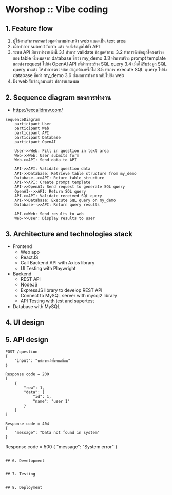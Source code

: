 # Worshop :: Vibe coding

## 1. Feature flow
1. ผู้ใช้งานทำการกรอกข้อมูลคำถามผ่านหน้า web แสดงเป็น text area
2. เมื่อทำการ submit form แล้ว จะส่งข้อมูลไปยัง API
3. ระบบ API มีการทำงานดังนี้
   3.1 ทำการ validate ข้อมูลคำถาม
   3.2 ทำการดึงข้อมูลโครงสร้างของ table ทั้งหมดจาก database ชื่อว่า my_demo
   3.3 ทำการสร้าง prompt template และส่ง request ไปยัง OpenAI API เพื่อำการสร้าง SQL query
   3.4 เมื่อได้รับข้อมูล SQL query มาแล้ว ให้ทำการตรวจสอบว่าถูกต้องหรือไม่
   3.5 ทำการ execute SQL query ไปยัง database ชื่อว่า my_demo
   3.6 ส่งผลการทำงานกลับไปยัง web
4. ฝั่ง web รับข้อมูลมาแล้ว ทำการแสดงผล

## 2. Sequence diagram ของการทำงาน
* https://excalidraw.com/

```mermaid
sequenceDiagram
    participant User
    participant Web
    participant API
    participant Database
    participant OpenAI

    User->>Web: Fill in question in text area
    Web->>Web: User submits form
    Web->>API: Send data to API

    API->>API: Validate question data
    API->>Database: Retrieve table structure from my_demo
    Database-->>API: Return table structure
    API->>API: Create prompt template
    API->>OpenAI: Send request to generate SQL query
    OpenAI-->>API: Return SQL query
    API->>API: Validate received SQL query
    API->>Database: Execute SQL query on my_demo
    Database-->>API: Return query results

    API->>Web: Send results to web
    Web->>User: Display results to user
```

## 3. Architecture and technologies stack
* Frontend
  * Web app
  * ReactJS
  * Call Backend API with Axios library
  * UI Testing with Playwright
* Backend
  * REST API
  * NodeJS
  * ExpressJS library to develop REST API
  * Connect to MySQL server with mysql2 library
  * API Testing with jest and supertest
* Database with MySQL

## 4. UI design


## 5. API design
```
POST /question
{
    "input": "พนักงานมีทั้งหมดกี่คน"
}

Response code = 200
[
    {
        "row": 1,
        "data": {
            "id": 1,
            "name": "user 1"
        }
    }
]

Response code = 404
{
    "message": "Data not found in system"
}
```

Response code = 500
{
    "message": "System error"
}
```

## 6. Development


## 7. Testing


## 8. Deployment

